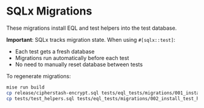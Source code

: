 # SQLx Migrations

These migrations install EQL and test helpers into the test database.

**Important**: SQLx tracks migration state. When using `#[sqlx::test]`:
- Each test gets a fresh database
- Migrations run automatically before each test
- No need to manually reset database between tests

To regenerate migrations:
```bash
mise run build
cp release/cipherstash-encrypt.sql tests/eql_tests/migrations/001_install_eql.sql
cp tests/test_helpers.sql tests/eql_tests/migrations/002_install_test_helpers.sql
```
